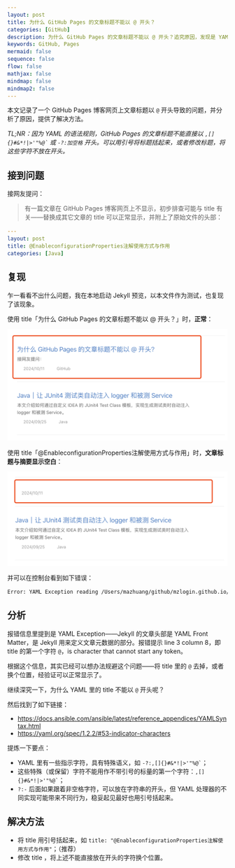 ```yaml
---
layout: post
title: 为什么 GitHub Pages 的文章标题不能以 @ 开头？
categories: [GitHub]
description: 为什么 GitHub Pages 的文章标题不能以 @ 开头？追究原因，发现是 YAML 的语法规则。
keywords: GitHub, Pages 
mermaid: false
sequence: false
flow: false
mathjax: false
mindmap: false
mindmap2: false
---
```


本文记录了一个 GitHub Pages 博客网页上文章标题以 `@` 开头导致的问题，并分析了原因，提供了解决方法。

*TL;NR：因为 YAML 的语法规则，GitHub Pages 的文章标题不能直接以 `` ,[]{}#&*!|>'"%@` `` 或 `-?:加空格` 开头。可以用引号将标题括起来，或者修改标题，将这些字符不放在开头。*

## 接到问题

接网友提问：

> 有一篇文章在  GitHub Pages 博客网页上不显示，初步排查可能与 title 有关——替换成其它文章的 title 可以正常显示，并附上了原始文件的头部：

```yaml
---
layout: post
title: @EnableconfigurationProperties注解使用方式与作用
categories: [Java]
```

## 复现

乍一看看不出什么问题，我在本地启动 Jekyll 预览，以本文件作为测试，也复现了该现象。

使用 title「为什么 GitHub Pages 的文章标题不能以 @ 开头？」时，**正常**：

![](/images/posts/github/2024-10-11-11-12-30.png)

使用 title「@EnableconfigurationProperties注解使用方式与作用」时，**文章标题与摘要显示空白**：

![](/images/posts/github/2024-10-11-11-09-06.png)

并可以在控制台看到如下错误：

```sh
Error: YAML Exception reading /Users/mazhuang/github/mzlogin.github.io/_posts/2024-10-11-why-github-pages-post-title-cannot-start-with.md: (<unknown>): found character that cannot start any token while scanning for the next token at line 3 column 8
```

## 分析

报错信息里提到是 YAML Exception——Jekyll 的文章头部是 YAML Front Matter，是 Jekyll 用来定义文章元数据的部分。报错提示 line 3 column 8，即 title 的第一个字符 `@`，is character that cannot start any token。

根据这个信息，其实已经可以想办法规避这个问题——将 title 里的 `@` 去掉，或者换个位置，经验证可以正常显示了。

继续深究一下，为什么 YAML 里的 title 不能以 `@` 开头呢？

然后找到了如下链接：

- <https://docs.ansible.com/ansible/latest/reference_appendices/YAMLSyntax.html>
- <https://yaml.org/spec/1.2.2/#53-indicator-characters>

提炼一下要点：

- YAML 里有一些指示字符，具有特殊语义，如 `` -?:,[]{}#&*!|>'"%@` ``；
- 这些特殊（或保留）字符不能用作不带引号的标量的第一个字符：`` ,[]{}#&*!|>'"%@` ``；
- `?:-` 后面如果跟着非空格字符，可以放在字符串的开头，但 YAML 处理器的不同实现可能带来不同行为，稳妥起见最好也用引号括起来。

## 解决方法

- 将 title 用引号括起来，如 `title: "@EnableconfigurationProperties注解使用方式与作用"`；（推荐）
- 修改 title ，将上述不能直接放在开头的字符换个位置。